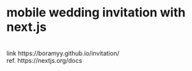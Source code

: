 # mobile wedding invitation with next.js

<br/>
link https://boramyy.github.io/invitation/ <br/>
ref. https://nextjs.org/docs